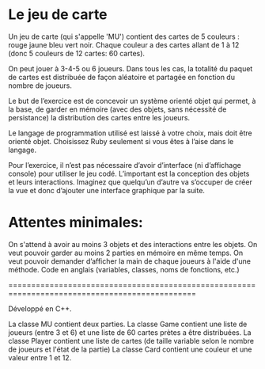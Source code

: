 # Le jeu de carte

Un jeu de carte (qui s'appelle 'MU') contient des cartes de 5 couleurs​ ​: rouge jaune bleu vert noir. Chaque couleur a des cartes allant de 1 à 12 (donc 5 couleurs de 12 cartes: 60 cartes). 

On peut jouer à 3-4-5 ou 6 joueurs.  Dans tous les cas, la totalité du paquet de cartes est distribuée de façon aléatoire et partagée en fonction du nombre de joueurs.

Le but de l’exercice est de concevoir un système orienté objet qui permet, à la base, de garder en mémoire (avec des objets, sans nécessité de persistance) la distribution des cartes entre les joueurs. 

Le langage de programmation utilisé est laissé à votre choix, mais doit être orienté objet. Choisissez Ruby seulement si vous êtes à l’aise dans le langage.

Pour l’exercice, il n’est pas nécessaire d’avoir d’interface (ni d’affichage console) pour utiliser le jeu codé. L’important est la conception des objets et leurs interactions. Imaginez que quelqu’un d’autre va s’occuper de créer la vue et donc d’ajouter une interface graphique par la suite. 

# Attentes minimales: 
On s'attend à avoir au moins 3 objets et des interactions entre les objets. 
On veut pouvoir garder au moins 2 parties en mémoire en même temps.
On veut pouvoir demander d’afficher la main de chaque joueurs à l'aide d'une méthode.
Code en anglais (variables, classes, noms de fonctions, etc.)

===============================================================================================

Développé en C++.

La classe MU contient deux parties.
La classe Game contient une liste de joueurs (entre 3 et 6) et une liste de 60 cartes prètes a être distribuées.
La classe Player contient une liste de cartes (de taille variable selon le nombre de joueurs et l'état de la partie)
La classe Card contient une couleur et une valeur entre 1 et 12.
